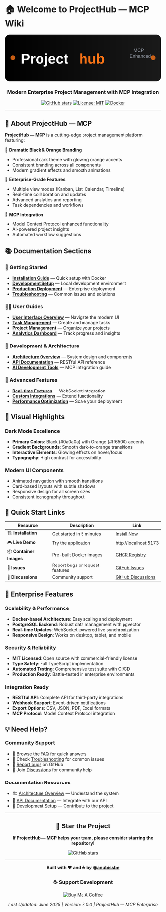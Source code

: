 # 🏠 Welcome to ProjectHub — MCP Wiki

<div align="center">

![ProjectHub-Mcp Logo](https://raw.githubusercontent.com/anubissbe/ProjectHub-Mcp/main/docs/logo.svg)

### Modern Enterprise Project Management with MCP Integration

[![GitHub stars](https://img.shields.io/github/stars/anubissbe/ProjectHub-Mcp?style=for-the-badge&color=ff6500)](https://github.com/anubissbe/ProjectHub-Mcp/stargazers)
[![License: MIT](https://img.shields.io/badge/License-MIT-ff6500?style=for-the-badge)](https://opensource.org/licenses/MIT)
[![Docker](https://img.shields.io/badge/Docker-Ready-2496ED?style=for-the-badge&logo=docker&logoColor=white)](https://www.docker.com/)

</div>

---

## 🌟 About ProjectHub — MCP

**ProjectHub — MCP** is a cutting-edge project management platform featuring:

🎨 **Dramatic Black & Orange Branding**
- Professional dark theme with glowing orange accents
- Consistent branding across all components
- Modern gradient effects and smooth animations

🚀 **Enterprise-Grade Features**
- Multiple view modes (Kanban, List, Calendar, Timeline)
- Real-time collaboration and updates
- Advanced analytics and reporting
- Task dependencies and workflows

🤖 **MCP Integration**
- Model Context Protocol enhanced functionality
- AI-powered project insights
- Automated workflow suggestions

## 📚 Documentation Sections

### 🚀 Getting Started
- [**Installation Guide**](Installation-Guide) — Quick setup with Docker
- [**Development Setup**](Development-Setup) — Local development environment
- [**Production Deployment**](Production-Deployment) — Enterprise deployment
- [**Troubleshooting**](Troubleshooting) — Common issues and solutions

### 👨‍💻 User Guides
- [**User Interface Overview**](User-Interface-Overview) — Navigate the modern UI
- [**Task Management**](Task-Management) — Create and manage tasks
- [**Project Management**](Project-Management) — Organize your projects
- [**Analytics Dashboard**](Analytics-Dashboard) — Track progress and insights

### 🔧 Development & Architecture
- [**Architecture Overview**](Architecture-Overview) — System design and components
- [**API Documentation**](API-Documentation) — RESTful API reference
- [**AI Development Tools**](AI-Development-Tools) — MCP integration guide

### 🎯 Advanced Features
- [**Real-time Features**](Real-time-Features) — WebSocket integration
- [**Custom Integrations**](Custom-Integrations) — Extend functionality
- [**Performance Optimization**](Performance-Optimization) — Scale your deployment

## 🎨 Visual Highlights

### Dark Mode Excellence
- **Primary Colors**: Black (#0a0a0a) with Orange (#ff6500) accents
- **Gradient Backgrounds**: Smooth dark-to-orange transitions
- **Interactive Elements**: Glowing effects on hover/focus
- **Typography**: High contrast for accessibility

### Modern UI Components
- Animated navigation with smooth transitions
- Card-based layouts with subtle shadows
- Responsive design for all screen sizes
- Consistent iconography throughout

## 🚀 Quick Start Links

<div align="center">

| Resource | Description | Link |
|----------|-------------|------|
| 🏗️ **Installation** | Get started in 5 minutes | [Install Now](Installation-Guide) |
| 🎮 **Live Demo** | Try the application | http://localhost:5173 |
| 📦 **Container Images** | Pre-built Docker images | [GHCR Registry](https://ghcr.io/anubissbe) |
| 🐛 **Issues** | Report bugs or request features | [GitHub Issues](https://github.com/anubissbe/ProjectHub-Mcp/issues) |
| 💬 **Discussions** | Community support | [GitHub Discussions](https://github.com/anubissbe/ProjectHub-Mcp/discussions) |

</div>

## 🏢 Enterprise Features

### Scalability & Performance
- **Docker-based Architecture**: Easy scaling and deployment
- **PostgreSQL Backend**: Robust data management with pgvector
- **Real-time Updates**: WebSocket-powered live synchronization
- **Responsive Design**: Works on desktop, tablet, and mobile

### Security & Reliability
- **MIT Licensed**: Open source with commercial-friendly license
- **Type Safety**: Full TypeScript implementation
- **Automated Testing**: Comprehensive test suite with CI/CD
- **Production Ready**: Battle-tested in enterprise environments

### Integration Ready
- **RESTful API**: Complete API for third-party integrations
- **Webhook Support**: Event-driven notifications
- **Export Options**: CSV, JSON, PDF, Excel formats
- **MCP Protocol**: Model Context Protocol integration

## 💡 Need Help?

### Community Support
- 📖 Browse the [FAQ](FAQ) for quick answers
- 🔧 Check [Troubleshooting](Troubleshooting) for common issues
- 🐛 [Report bugs](https://github.com/anubissbe/ProjectHub-Mcp/issues) on GitHub
- 💬 Join [Discussions](https://github.com/anubissbe/ProjectHub-Mcp/discussions) for community help

### Documentation Resources
- 🏗️ [Architecture Overview](Architecture-Overview) — Understand the system
- 🔌 [API Documentation](API-Documentation) — Integrate with our API
- 🚀 [Development Setup](Development-Setup) — Contribute to the project

---

<div align="center">

## 🌟 Star the Project

**If ProjectHub — MCP helps your team, please consider starring the repository!**

[![GitHub stars](https://img.shields.io/github/stars/anubissbe/ProjectHub-Mcp?style=social)](https://github.com/anubissbe/ProjectHub-Mcp/stargazers)

---

**Built with ❤️ and ☕ by [@anubissbe](https://github.com/anubissbe)**

### ☕ Support Development

<a href="https://www.buymeacoffee.com/anubissbe" target="_blank">
  <img src="https://cdn.buymeacoffee.com/buttons/v2/default-orange.png" alt="Buy Me A Coffee" height="50" width="180">
</a>

*Last Updated: June 2025 | Version: 2.0.0 | ProjectHub — MCP Enterprise*

</div>